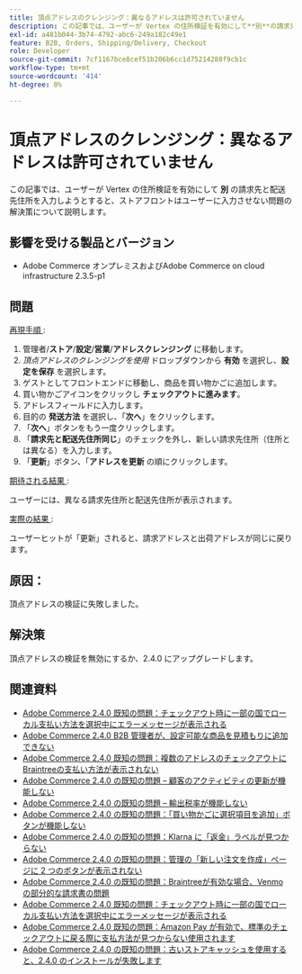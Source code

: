```yaml
---
title: 頂点アドレスのクレンジング：異なるアドレスは許可されていません
description: この記事では、ユーザーが Vertex の住所検証を有効にして**別**の請求先住所と配送先住所を入力しようとすると、ストアフロントはユーザーに入力させない問題の解決策について説明します。
exl-id: a481b044-3b74-4792-abc6-249a182c49e1
feature: B2B, Orders, Shipping/Delivery, Checkout
role: Developer
source-git-commit: 7cf1167bce8cef51b206b6cc1d75214288f9cb1c
workflow-type: tm+mt
source-wordcount: '414'
ht-degree: 0%

---
```


# 頂点アドレスのクレンジング：異なるアドレスは許可されていません

この記事では、ユーザーが Vertex の住所検証を有効にして **別** の請求先と配送先住所を入力しようとすると、ストアフロントはユーザーに入力させない問題の解決策について説明します。

## 影響を受ける製品とバージョン

* Adobe Commerce オンプレミスおよびAdobe Commerce on cloud infrastructure 2.3.5-p1

## 問題

<u> 再現手順 </u>:

1. 管理者/**ストア**/**設定**/**営業**/**アドレスクレンジング** に移動します。
1. *頂点アドレスのクレンジングを使用* ドロップダウンから **有効** を選択し、**設定を保存** を選択します。
1. ゲストとしてフロントエンドに移動し、商品を買い物かごに追加します。
1. 買い物かごアイコンをクリックし **チェックアウトに進みます**。
1. アドレスフィールドに入力します。
1. 目的の **発送方法** を選択し、「**次へ**」をクリックします。
1. 「**次へ**」ボタンをもう一度クリックします。
1. 「**請求先と配送先住所**&#x200B;**同じ**」のチェックを外し、新しい請求先住所（住所とは異なる）を入力します。
1. 「**更新**」ボタン、「**アドレスを更新** の順にクリックします。

<u> 期待される結果 </u>:

ユーザーには、異なる請求先住所と配送先住所が表示されます。

<u> 実際の結果 </u>:

ユーザーヒットが「更新」されると、請求アドレスと出荷アドレスが同じに戻ります。

## 原因：

頂点アドレスの検証に失敗しました。

## 解決策

頂点アドレスの検証を無効にするか、2.4.0 にアップグレードします。

## 関連資料

* [Adobe Commerce 2.4.0 既知の問題：チェックアウト時に一部の国でローカル支払い方法を選択中にエラーメッセージが表示される](/help/troubleshooting/payments/magento-2-4-0-checkout-error-selecting-local-payments.md)
* [Adobe Commerce 2.4.0 B2B 管理者が、設定可能な商品を見積もりに追加できない](/help/troubleshooting/miscellaneous/magento-2-4-0-b2b-admin-can-t-add-configurable-product-to-quote.md)
* [Adobe Commerce 2.4.0 既知の問題：複数のアドレスのチェックアウトにBraintreeの支払い方法が表示されない](/help/troubleshooting/payments/magento-2-4-0-braintree-not-in-multiple-addresses-checkout.md)
* [Adobe Commerce 2.4.0 の既知の問題 – 顧客のアクティビティの更新が機能しない](/help/troubleshooting/miscellaneous/magento-2-4-0-refresh-on-customer-activities-does-not-work.md)
* [Adobe Commerce 2.4.0 の既知の問題 – 輸出税率が機能しない](/help/troubleshooting/miscellaneous/magento-2-4-0-known-issue-export-tax-rates-does-not-work.md)
* [Adobe Commerce 2.4.0 の既知の問題：「買い物かごに選択項目を追加」ボタンが機能しない](/help/troubleshooting/miscellaneous/magento-2-4-0-add-selections-to-my-cart-does-not-work.md)
* [Adobe Commerce 2.4.0 の既知の問題：Klarna に「返金」ラベルが見つからない](/help/troubleshooting/payments/magento-2-4-0-known-issue-missing-refund-label-in-klarna.md)
* [Adobe Commerce 2.4.0 の既知の問題：管理の「新しい注文を作成」ページに 2 つのボタンが表示されない](/help/troubleshooting/miscellaneous/magento-2-4-0-known-issue-create-new-order-buttons-missing.md)
* [Adobe Commerce 2.4.0 の既知の問題：Braintreeが有効な場合、Venmo の部分的な請求書の問題](/help/troubleshooting/payments/magento-2-4-0-2-4-1-enable-braintree-venmo-partial-invoice-issue.md)
* [Adobe Commerce 2.4.0 既知の問題：チェックアウト時に一部の国でローカル支払い方法を選択中にエラーメッセージが表示される](/help/troubleshooting/payments/magento-2-4-0-checkout-error-selecting-local-payments.md)
* [Adobe Commerce 2.4.0 既知の問題：Amazon Pay が有効で、標準のチェックアウトに戻る際に支払方法が見つからない使用されます](/help/troubleshooting/payments/magento-2-4-0-known-issue-amazon-pay-no-payment-methods.md)
* [Adobe Commerce 2.4.0 の既知の問題：古いストアキャッシュを使用すると、2.4.0 のインストールが失敗します](/help/troubleshooting/installation-and-upgrade/magento-2-4-0-known-issue-2-4-0-installation-fails-with-outdated-stores-cache.md)
